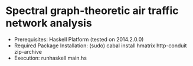 # Spectral graph-theoretic air traffic network analysis

- Prerequisites: Haskell Platform (tested on 2014.2.0.0)
- Required Package Installation: (sudo) cabal install hmatrix http-conduit zip-archive
- Execution: runhaskell main.hs
